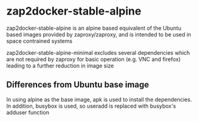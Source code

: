 # zap2docker-stable-alpine

zap2docker-stable-alpine is an alpine based equivalent of the Ubuntu based
images provided by zaproxy/zaproxy, and is intended to be used in space
contrained systems

zap2docker-stable-alpine-minimal excludes several dependencies which are not
required by zaproxy for basic operation (e.g. VNC and firefox) leading to a
further reduction in image size

## Differences from Ubuntu base image

In using alpine as the base image, apk is used to install the dependencies.  
In addition, busybox is used, so useradd is replaced with busybox's adduser
function
